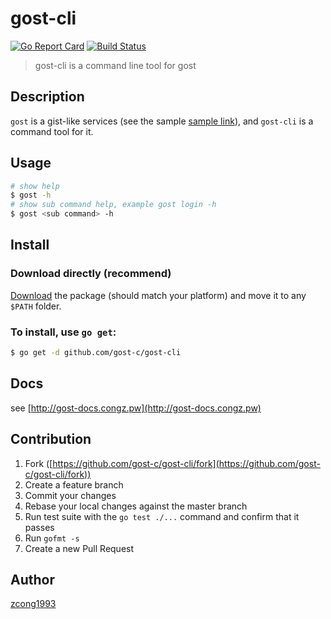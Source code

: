 # gost-cli

[![Go Report Card](https://goreportcard.com/badge/github.com/gost-c/gost-cli)](https://goreportcard.com/report/github.com/gost-c/gost-cli)
[![Build Status](https://travis-ci.org/gost-c/gost-cli.svg?branch=master)](https://travis-ci.org/gost-c/gost-cli)

> gost-cli is a command line tool for gost

## Description

`gost` is a gist-like services (see the sample [sample link](http://gost.surge.sh/#/7f6fbcc7-8a8b-443e-a88e-39f49c693215)), and `gost-cli` is a command tool for it.

## Usage

```bash
# show help
$ gost -h
# show sub command help, example gost login -h
$ gost <sub command> -h
```

## Install

### Download directly (recommend)

[Download](https://github.com/gost-c/gost-cli/releases) the package (should match your platform) and move it to any `$PATH` folder.

### To install, use `go get`:

```bash
$ go get -d github.com/gost-c/gost-cli
```

## Docs

see [http://gost-docs.congz.pw](http://gost-docs.congz.pw)

## Contribution

1. Fork ([https://github.com/gost-c/gost-cli/fork](https://github.com/gost-c/gost-cli/fork))
1. Create a feature branch
1. Commit your changes
1. Rebase your local changes against the master branch
1. Run test suite with the `go test ./...` command and confirm that it passes
1. Run `gofmt -s`
1. Create a new Pull Request

## Author

[zcong1993](https://github.com/zcong1993)
